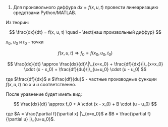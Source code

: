 1. Для произвольного диффура $dx = f(x,u,t)$ провести линеаризацию средствами Python/MATLAB.

Из теории:

$$
\frac{dx}{dt} = f(x, u, t) \quad - \text{наш произвольный диффур}
$$

$x_0$, $u_0$ и $t_0$ - точки

$$
f(x, u, t) \Rightarrow f_0 = f(x_0, u_0, t_0)
$$

$$
\frac{dx}{dt} \approx \frac{dx}{dt}\|\_{x=x_0} + \frac{df}{dx}\|\_{x=x_0} \cdot (x - x_0) + \frac{df}{du}\|\_{u=u_0} \cdot (u - u_0)
$$

где $\frac{df}{dx}$ и $\frac{df}{du}$ - частные производные функции $f(x, u, t)$ по $x$ и $u$ соответственно.

После уравнение будет иметь вид:

$$
\frac{dx}{dt} \approx f_0 + A \cdot (x - x_0) + B \cdot (u - u_0)
$$

где $A = \frac{\partial f}{\partial x} |\_{x=x_0}$ и $B = \frac{\partial f}{\partial u} |\_{u=u_0}$.
